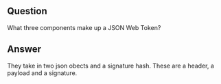 ## Question

What three components make up a JSON Web Token?

## Answer

They take in two json obects and a signature hash. These are a header, a payload and a signature. 
